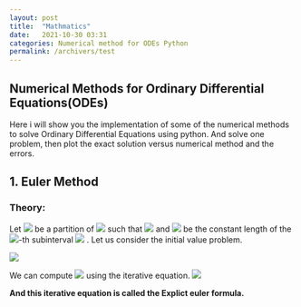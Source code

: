 ```yaml
---
layout: post
title:  "Mathmatics"
date:   2021-10-30 03:31
categories: Numerical method for ODEs Python
permalink: /archivers/test
---
```

## Numerical Methods for Ordinary Differential Equations(ODEs)

Here i will show you the implementation of some of the numerical methods to solve Ordinary Differential Equations using python. And solve one problem, then plot the exact solution versus numerical method and the errors.

## 1. Euler Method
### Theory: 
Let <img src="https://latex.codecogs.com/svg.latex?\Small&space;t_k"/> be a partition of <img src="https://latex.codecogs.com/svg.latex?\Large&space;[a,b]"/> 
such that <img src="https://latex.codecogs.com/svg.latex?\Small&space;a=t_0<t_1<\cdots<t_{N-1}<t_{N}=b"/> and <img src="https://latex.codecogs.com/svg.latex?\Large&space;H"/> 
be the constant length of the <img src="https://latex.codecogs.com/svg.latex?\Large&space;k"/>-th subinterval <img src="https://latex.codecogs.com/svg.latex?\Large&space;H = t_k - t_{k-1}"/>
. Let us consider the initial value problem.

<img src="https://latex.codecogs.com/svg.latex?\Large&space;\begin{equation}
  \begin{cases}
    y' = F(y, t),      & \quad \text{on } [a, b]\\\\
    y(a) = c,
  \end{cases}
\end{equation}"/>

We can compute <img src="https://latex.codecogs.com/svg.latex?\Large&space;y_{k+1}"/> using the iterative equation.<b>
<img src="https://latex.codecogs.com/svg.latex?\Large&space;y_{k+1} = y_k + HF(y_k, t_k)"/>

And this iterative equation is called the Explict euler formula.
